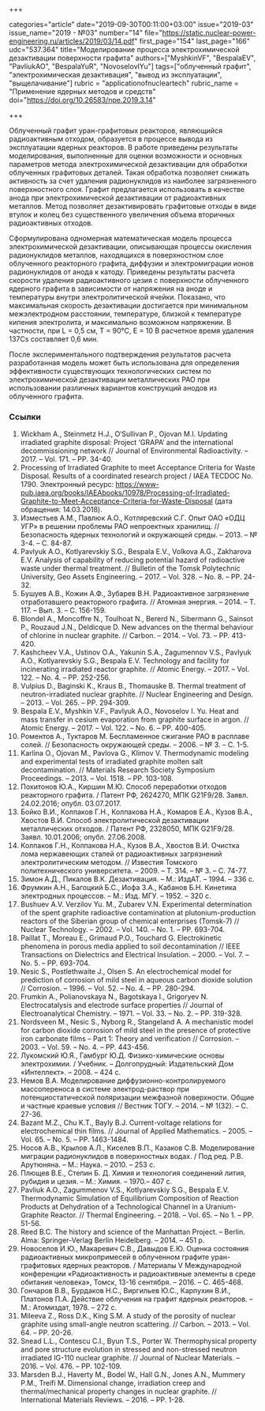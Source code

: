 +++

categories="article"
date="2019-09-30T00:11:00+03:00"
issue="2019-03"
issue_name="2019 - №03"
number="14"
file="https://static.nuclear-power-engineering.ru/articles/2019/03/14.pdf"
first_page="154"
last_page="166"
udc="537.364"
title="Моделирование процесса электрохимической дезактивации поверхности графита"
authors=["MyshkinVF", "BespalaEV", "PavliukAO", "BespalaYuR", "NovoselovIYu"]
tags=["облученный графит", "электрохимическая дезактивация", "вывод из эксплуатации", "выщелачивание"]
rubric = "applicationofnucleartech"
rubric_name = "Применение ядерных методов и средств"
doi="https://doi.org/10.26583/npe.2019.3.14"

+++

Облученный графит уран-графитовых реакторов, являющийся радиоактивным отходом, образуется в процессе вывода из эксплуатации ядерных реакторов. В работе приведены результаты моделирования, выполненные для оценки возможности и основных параметров метода электрохимической дезактивации для обработки облученных графитовых деталей. Такая обработка позволяет снижать активность за счет удаления радионуклидов из наиболее загрязненного поверхностного слоя. Графит предлагается использовать в качестве анода при электрохимической дезактивации от радиоактивных металлов. Метод позволяет дезактивировать графитовые отходы в виде втулок и колец без существенного увеличения объема вторичных радиоактивных отходов.

Сформулирована одномерная математическая модель процесса электрохимической дезактивации, описывающая процессы окисления радионуклидов металлов, находящихся в поверхностном слое облученного реакторного графита, диффузии и электромиграции ионов радионуклидов от анода к катоду. Приведены результаты расчета скорости удаления радиоактивного цезия с поверхности облученного ядерного графита в зависимости от напряжения на аноде и температуры внутри электролитической ячейки. Показано, что максимальная скорость дезактивации достигается при минимальном межэлектродном расстоянии, температуре, близкой к температуре кипения электролита, и максимально возможном напряжении. В частности, при L = 0,5 см, T = 90°C, E = 10 В расчетное время удаления 137Cs составляет 0,6 мин.

После экспериментального подтверждения результатов расчета разработанная модель может быть использована для определения эффективности существующих технологических систем по электрохимической дезактивации металлических РАО при использовании различных вариантов конструкций анодов из облученного графита.

### Ссылки

1. Wickham A., Steinmetz H.J., O‘Sullivan P., Ojovan M.I. Updating irradiated graphite disposal: Project ‘GRAPA’ and the international decommissioning network // Journal of Environmental Radioactivity. – 2017. – Vol. 171. – PP. 34-40.
2. Processing of Irradiated Graphite to meet Acceptance Criteria for Waste Disposal. Results of a coordinated research project / IAEA TECDOC No. 1790. Электронный ресурс: https://www-pub.iaea.org/books/IAEAbooks/10978/Processing-of-Irradiated-Graphite-to-Meet-Acceptance-Criteria-for-Waste-Disposal (дата обращения: 14.03.2018).
3. Изместьев А.М., Павлюк А.О., Котляревский С.Г. Опыт ОАО «ОДЦ УГР» в решении проблемы РАО непроектных хранилищ. // Безопасность ядерных технологий и окружающей среды. – 2013. – № 3-4. – С. 84-87.
4. Pavlyuk A.O., Kotlyarevskiy S.G., Bespala E.V., Volkova A.G., Zakharova E.V. Analysis of capability of reducing potential hazard of radioactive waste under thermal treatment. // Bulletin of the Tomsk Polytechnic University, Geo Assets Engineering. – 2017. – Vol. 328. – No. 8. – PP. 24-32.
5. Бушуев А.В., Кожин А.Ф., Зубарев В.Н. Радиоактивное загрязнение отработавшего реакторного графита. // Атомная энергия. – 2014. – Т. 117. – Вып. 3. – С. 156-159.
6. Blondel A., Moncoffre N., Toulhoat N., Bererd N., Sibermann G., Sainsot P., Rouzaud J.N., Deldicque D. New advances on the thermal behaviour of chlorine in nuclear graphite. // Carbon. – 2014. – Vol. 73. – PP. 413-420.
7. Kashcheev V.A., Ustinov O.A., Yakunin S.A., Zagumennov V.S., Pavlyuk A.O., Kotlyarevskiy S.G., Bespala E.V. Technology and facility for incinerating irradiated reactor graphite. // Atomic Energy. – 2017. – Vol. 122. – No. 4. – PP. 252-256.
8. Vulpius D., Baginski K., Kraus B., Thomauske B. Thermal treatment of neutron-irradiated nuclear graphite. // Nuclear Engineering and Design. – 2013. – Vol. 265. – PP. 294-309.
9. Bespala E.V., Myshkin V.F., Pavlyuk A.O., Novoselov I. Yu. Heat and mass transfer in cesium evaporation from graphite surface in argon. // Atomic Energy. – 2017. – Vol. 122. – No. 6. – PP. 400-405.
10. Роментов А., Туктаров М. Беспламенное сжигание РАО в расплаве солей. // Безопасность окружающей среды. – 2006. – № 3. – С. 1-5.
11. Karlina O., Ojovan M., Pavlova G., Klimov V. Thermodynamic modeling and experimental tests of irradiated graphite molten salt decontamination. // Materials Research Society Symposium Proceedings. – 2013. – Vol. 1518. – PP. 103-108.
12. Похитонов Ю.А., Киршин М.Ю. Способ переработки отходов реакторного графита. / Патент РФ, 2624270, МПК G21F9/28. Заявл. 24.02.2016; опубл. 03.07.2017.
13. Бойко В.И., Колпаков Г.Н., Колпакова Н.А., Комаров Е.А., Кузов В.А., Хвостов В.И. Способ электролитической дезактивации металлических отходов. / Патент РФ, 2328050, МПК G21F9/28. Заявл. 10.01.2006; опубл. 27.06.2008.
14. Колпаков Г.Н., Колпакова Н.А., Кузов В.А., Хвостов В.И. Очистка лома нержавеющих сталей от радиоактивных загрязнений электролитическим методом. // Известия Томского политехнического университета. – 2009. – Т. 314. – № 3. – С. 74-77.
15. Зимон А.Д., Пикалов В.К. Дезактивация. – М.: ИздАТ. – 1994. – 336 с.
16. Фрумкин А.Н., Багоцкий Б.С., Иофа З.А., Кабанов Б.Н. Кинетика электродных процессов. – М.: Изд. МГУ. – 1952. – 320 с.
17. Bushuev A.V. Verzilov Yu. M., Zubarev V.N. Experimental determination of the spent graphite radioactive contamination at plutonium-production reactors of the Siberian group of chemical enterprises (Tomsk-7) // Nuclear Technology. – 2002. – Vol. 140. – No. 1. – PP. 693-704.
18. Paillat T., Moreau E., Grimaud P.O., Touchard G. Electrokinetic phenomena in porous media applied to soil decontamination // IEEE Transactions on Dielectrics and Electrical Insulation. – 2000. – Vol. 7. – No. 5. – PP. 693-704.
19. Nesic S., Postlethwaite J., Olsen S. An electrochemical model for prediction of corrosion of mild steel in aqueous carbon dioxide solution // Corrosion. – 1996. – Vol. 52. – No. 4. – PP. 280-294.
20. Frumkin A., Polianovskaya N., Bagotskaya I., Grigoryev N. Electrocatalysis and electrode surface properties // Journal of Electroanalytical Chemistry. – 1971. – Vol. 33. – No. 2. – PP. 319-328.
21. Nordsveen M., Nesic S., Nyborg R., Stangeland A. A mechanistic model for carbon dioxide corrosion of mild steel in the presence of protective iron carbonate films – Part 1: Theory and verification // Corrosion. – 2003. – Vol. 59. – No. 4. – PP. 443-456.
22. Лукомский Ю.Я., Гамбург Ю.Д. Физико-химические основы электрохимии. / Учебник. – Долгопрудный: Издательский Дом «Интеллект». – 2008. – 424 с.
23. Немов В.А. Моделирование диффузионно-контролируемого массопереноса в системе электрод-раствор при потенциостатической поляризации межфазной поверхности. Общие и частные краевые условия // Вестник ТОГУ. – 2014. – № 1(32). – С. 27-36.
24. Bazant M.Z., Chu K.T., Bayly B.J. Current-voltage relations for electrochemical thin films. // Journal of Applied Mathematics. – 2005. – Vol. 65. – No. 5. – PP. 1463-1484.
25. Носов А.В., Крылов А.Л., Киселев В.П., Казаков С.В. Моделирование миграции радионуклидов в поверхностных водах. / Под ред. Р.В. Арутюняна. – М.: Наука. – 2010. – 253 с.
26. Плющев В.Е., Степин Б. Д. Химия и технология соединений лития, рубидия и цезия. – М.: Химия. – 1970.– 407 с.
27. Pavliuk A.O., Zagummenov V.S., Kotlyarevskiy S.G., Bespala E.V. Thermodynamic Simulation of Equilibrium Composition of Reaction Products at Dehydration of a Technological Channel in a Uranium-Graphite Reactor. // Thermal Engineering. – 2018. – Vol. 65. – No 1. – PP. 51-56.
28. Reed B.C. The history and science of the Manhattan Project. – Berlin. Alma: Springer-Verlag Berlin Heidelberg. – 2014. – 451 p.
29. Новоселов И.Ю., Макаревич С.В., Давыдов Е.Ю. Оценка состояния радиоактивных микропримесей в облученном графите уран-графитовых ядерных реакторов. / Материалы V Международной конференции «Радиоактивность и радиоактивные элементы в среде обитания человека», Томск, 13-16 сентября. – 2016. – С. 465-468.
30. Гончаров В.В., Бурдаков Н.С., Виргильев Ю.С., Карпухин В.И., Платонов П.А. Действие облучения на графит ядерных реакторов. – М.: Атомиздат, 1978. – 272 с.
31. Mileeva Z., Ross D.K., King S.M. A study of the porosity of nuclear graphite using small-angle neutron scattering. // Carbon. – 2013. – Vol. 64. – PP. 20-26.
32. Snead L.L., Contescu C.I., Byun T.S., Porter W. Thermophysical property and pore structure evolution in stressed and non-stressed neutron irradiated IG-110 nuclear graphite. // Journal of Nuclear Materials. – 2016. – Vol. 476. – PP. 102-109.
33. Marsden B.J., Haverty M., Bodel W., Hall G.N., Jones A.N., Mummery P.M., Treifi M. Dimensional change, irradiation creep and thermal/mechanical property changes in nuclear graphite. // International Materials Reviews. – 2016. – PP. 1-28.